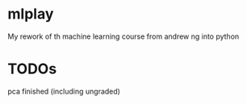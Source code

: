 # mlplay
My rework of th machine learning course from andrew ng into python
# TODOs
pca finished (including ungraded)